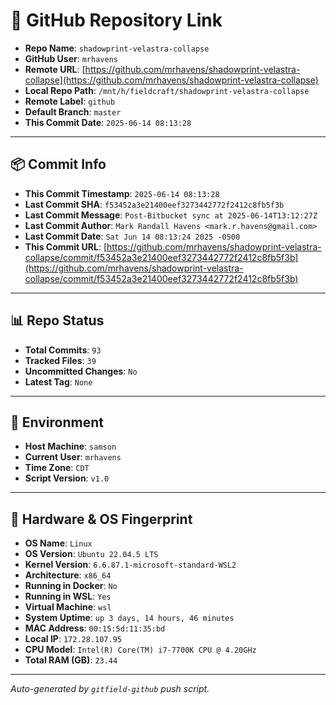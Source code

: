 # 🔗 GitHub Repository Link

- **Repo Name**: `shadowprint-velastra-collapse`
- **GitHub User**: `mrhavens`
- **Remote URL**: [https://github.com/mrhavens/shadowprint-velastra-collapse](https://github.com/mrhavens/shadowprint-velastra-collapse)
- **Local Repo Path**: `/mnt/h/fieldcraft/shadowprint-velastra-collapse`
- **Remote Label**: `github`
- **Default Branch**: `master`
- **This Commit Date**: `2025-06-14 08:13:28`

---

## 📦 Commit Info

- **This Commit Timestamp**: `2025-06-14 08:13:28`
- **Last Commit SHA**: `f53452a3e21400eef3273442772f2412c8fb5f3b`
- **Last Commit Message**: `Post-Bitbucket sync at 2025-06-14T13:12:27Z`
- **Last Commit Author**: `Mark Randall Havens <mark.r.havens@gmail.com>`
- **Last Commit Date**: `Sat Jun 14 08:13:24 2025 -0500`
- **This Commit URL**: [https://github.com/mrhavens/shadowprint-velastra-collapse/commit/f53452a3e21400eef3273442772f2412c8fb5f3b](https://github.com/mrhavens/shadowprint-velastra-collapse/commit/f53452a3e21400eef3273442772f2412c8fb5f3b)

---

## 📊 Repo Status

- **Total Commits**: `93`
- **Tracked Files**: `39`
- **Uncommitted Changes**: `No`
- **Latest Tag**: `None`

---

## 🧭 Environment

- **Host Machine**: `samson`
- **Current User**: `mrhavens`
- **Time Zone**: `CDT`
- **Script Version**: `v1.0`

---

## 🧬 Hardware & OS Fingerprint

- **OS Name**: `Linux`
- **OS Version**: `Ubuntu 22.04.5 LTS`
- **Kernel Version**: `6.6.87.1-microsoft-standard-WSL2`
- **Architecture**: `x86_64`
- **Running in Docker**: `No`
- **Running in WSL**: `Yes`
- **Virtual Machine**: `wsl`
- **System Uptime**: `up 3 days, 14 hours, 46 minutes`
- **MAC Address**: `00:15:5d:11:35:bd`
- **Local IP**: `172.28.107.95`
- **CPU Model**: `Intel(R) Core(TM) i7-7700K CPU @ 4.20GHz`
- **Total RAM (GB)**: `23.44`

---

_Auto-generated by `gitfield-github` push script._
